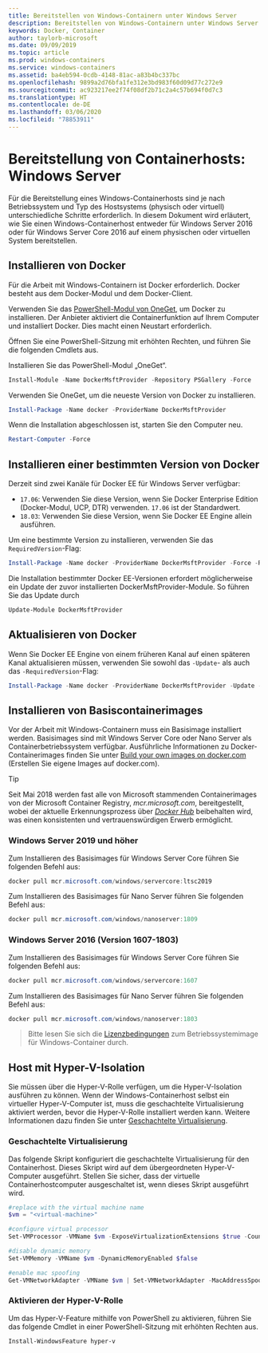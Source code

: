 ```yaml
---
title: Bereitstellen von Windows-Containern unter Windows Server
description: Bereitstellen von Windows-Containern unter Windows Server
keywords: Docker, Container
author: taylorb-microsoft
ms.date: 09/09/2019
ms.topic: article
ms.prod: windows-containers
ms.service: windows-containers
ms.assetid: ba4eb594-0cdb-4148-81ac-a83b4bc337bc
ms.openlocfilehash: 9899a2d76bfa1fe312e3bd983f60d09d77c272e9
ms.sourcegitcommit: ac923217ee2f74f08df2b71c2a4c57b694f0d7c3
ms.translationtype: HT
ms.contentlocale: de-DE
ms.lasthandoff: 03/06/2020
ms.locfileid: "78853911"
---
```

# <a name="container-host-deployment-windows-server"></a>Bereitstellung von Containerhosts: Windows Server

Für die Bereitstellung eines Windows-Containerhosts sind je nach Betriebssystem und Typ des Hostsystems (physisch oder virtuell) unterschiedliche Schritte erforderlich. In diesem Dokument wird erläutert, wie Sie einen Windows-Containerhost entweder für Windows Server 2016 oder für Windows Server Core 2016 auf einem physischen oder virtuellen System bereitstellen.

## <a name="install-docker"></a>Installieren von Docker

Für die Arbeit mit Windows-Containern ist Docker erforderlich. Docker besteht aus dem Docker-Modul und dem Docker-Client.

Verwenden Sie das [PowerShell-Modul von OneGet](https://github.com/OneGet/MicrosoftDockerProvider), um Docker zu installieren. Der Anbieter aktiviert die Containerfunktion auf Ihrem Computer und installiert Docker. Dies macht einen Neustart erforderlich.

Öffnen Sie eine PowerShell-Sitzung mit erhöhten Rechten, und führen Sie die folgenden Cmdlets aus.

Installieren Sie das PowerShell-Modul „OneGet“.

```PowerShell
Install-Module -Name DockerMsftProvider -Repository PSGallery -Force
```

Verwenden Sie OneGet, um die neueste Version von Docker zu installieren.

```PowerShell
Install-Package -Name docker -ProviderName DockerMsftProvider
```

Wenn die Installation abgeschlossen ist, starten Sie den Computer neu.

```PowerShell
Restart-Computer -Force
```

## <a name="install-a-specific-version-of-docker"></a>Installieren einer bestimmten Version von Docker

Derzeit sind zwei Kanäle für Docker EE für Windows Server verfügbar:

* `17.06`: Verwenden Sie diese Version, wenn Sie Docker Enterprise Edition (Docker-Modul, UCP, DTR) verwenden. `17.06` ist der Standardwert.
* `18.03`: Verwenden Sie diese Version, wenn Sie Docker EE Engine allein ausführen.

Um eine bestimmte Version zu installieren, verwenden Sie das `RequiredVersion`-Flag:

```PowerShell
Install-Package -Name docker -ProviderName DockerMsftProvider -Force -RequiredVersion 18.03
```

Die Installation bestimmter Docker EE-Versionen erfordert möglicherweise ein Update der zuvor installierten DockerMsftProvider-Module. So führen Sie das Update durch

```PowerShell
Update-Module DockerMsftProvider
```

## <a name="update-docker"></a>Aktualisieren von Docker

Wenn Sie Docker EE Engine von einem früheren Kanal auf einen späteren Kanal aktualisieren müssen, verwenden Sie sowohl das `-Update`- als auch das `-RequiredVersion`-Flag:

```PowerShell
Install-Package -Name docker -ProviderName DockerMsftProvider -Update -Force -RequiredVersion 18.03
```

## <a name="install-base-container-images"></a>Installieren von Basiscontainerimages

Vor der Arbeit mit Windows-Containern muss ein Basisimage installiert werden. Basisimages sind mit Windows Server Core oder Nano Server als Containerbetriebssystem verfügbar. Ausführliche Informationen zu Docker-Containerimages finden Sie unter [Build your own images on docker.com](https://docs.docker.com/engine/tutorials/dockerimages/) (Erstellen Sie eigene Images auf docker.com).

> [!TIP]
> Seit Mai 2018 werden fast alle von Microsoft stammenden Containerimages von der Microsoft Container Registry, _mcr.microsoft.com_, bereitgestellt, wobei der aktuelle Erkennungsprozess über [_Docker Hub_](https://hub.docker.com/publishers/microsoftowner) beibehalten wird, was einen konsistenten und vertrauenswürdigen Erwerb ermöglicht.

### <a name="windows-server-2019-and-newer"></a>Windows Server 2019 und höher

Zum Installieren des Basisimages für Windows Server Core führen Sie folgenden Befehl aus:

```PowerShell
docker pull mcr.microsoft.com/windows/servercore:ltsc2019
```

Zum Installieren des Basisimages für Nano Server führen Sie folgenden Befehl aus:

```PowerShell
docker pull mcr.microsoft.com/windows/nanoserver:1809
```

### <a name="windows-server-2016-versions-1607-1803"></a>Windows Server 2016 (Version 1607-1803)

Zum Installieren des Basisimages für Windows Server Core führen Sie folgenden Befehl aus:

```PowerShell
docker pull mcr.microsoft.com/windows/servercore:1607
```

Zum Installieren des Basisimages für Nano Server führen Sie folgenden Befehl aus:

```PowerShell
docker pull mcr.microsoft.com/windows/nanoserver:1803
```

> Bitte lesen Sie sich die [Lizenzbedingungen](../images-eula.md) zum Betriebssystemimage für Windows-Container durch.

## <a name="hyper-v-isolation-host"></a>Host mit Hyper-V-Isolation

Sie müssen über die Hyper-V-Rolle verfügen, um die Hyper-V-Isolation ausführen zu können. Wenn der Windows-Containerhost selbst ein virtueller Hyper-V-Computer ist, muss die geschachtelte Virtualisierung aktiviert werden, bevor die Hyper-V-Rolle installiert werden kann. Weitere Informationen dazu finden Sie unter [Geschachtelte Virtualisierung](https://docs.microsoft.com/virtualization/hyper-v-on-windows/user-guide/nested-virtualization).

### <a name="nested-virtualization"></a>Geschachtelte Virtualisierung

Das folgende Skript konfiguriert die geschachtelte Virtualisierung für den Containerhost. Dieses Skript wird auf dem übergeordneten Hyper-V-Computer ausgeführt. Stellen Sie sicher, dass der virtuelle Containerhostcomputer ausgeschaltet ist, wenn dieses Skript ausgeführt wird.

```PowerShell
#replace with the virtual machine name
$vm = "<virtual-machine>"

#configure virtual processor
Set-VMProcessor -VMName $vm -ExposeVirtualizationExtensions $true -Count 2

#disable dynamic memory
Set-VMMemory -VMName $vm -DynamicMemoryEnabled $false

#enable mac spoofing
Get-VMNetworkAdapter -VMName $vm | Set-VMNetworkAdapter -MacAddressSpoofing On
```

### <a name="enable-the-hyper-v-role"></a>Aktivieren der Hyper-V-Rolle

Um das Hyper-V-Feature mithilfe von PowerShell zu aktivieren, führen Sie das folgende Cmdlet in einer PowerShell-Sitzung mit erhöhten Rechten aus.

```PowerShell
Install-WindowsFeature hyper-v
```

